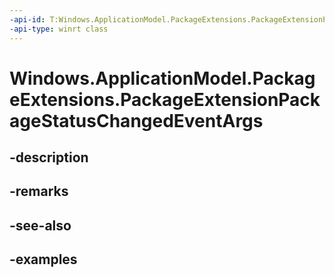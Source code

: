 ```yaml
---
-api-id: T:Windows.ApplicationModel.PackageExtensions.PackageExtensionPackageStatusChangedEventArgs
-api-type: winrt class
---
```


# Windows.ApplicationModel.PackageExtensions.PackageExtensionPackageStatusChangedEventArgs

<!--
public sealed class PackageExtensionPackageStatusChangedEventArgs
-->


## -description

## -remarks

## -see-also

## -examples


